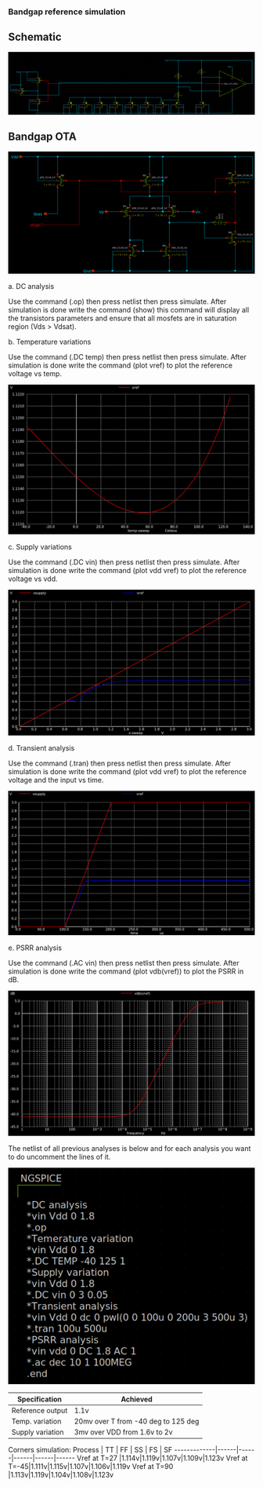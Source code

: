 ### Bandgap reference simulation

## Schematic

![Image of BGR schematic](https://github.com/mabrains/Analog_blocks/blob/main/Bandgap/curves/Bandgap1.8v/Schematic.png)

## Bandgap OTA

![Image of BGR OTA](https://github.com/mabrains/Analog_blocks/blob/main/Bandgap/curves/Bandgap1.8v/OTA.png)

a. DC analysis

Use the command (.op) then press netlist then press simulate. After simulation is done write the command (show) this command will display all the transistors parameters
and ensure that all mosfets are in saturation region (Vds > Vdsat).

b. Temperature variations

Use the command (.DC temp) then press netlist then press simulate. After simulation is done write the command (plot vref) to plot the reference voltage vs temp.

![Image of BGR Temp](https://github.com/mabrains/Analog_blocks/blob/main/Bandgap/curves/Bandgap1.8v/Vref_TEMP_1.8v.png)

c. Supply variations

Use the command (.DC vin) then press netlist then press simulate. After simulation is done write the command (plot vdd vref) to plot the reference voltage vs vdd.

![Image of BGR vdd](https://github.com/mabrains/Analog_blocks/blob/main/Bandgap/curves/Bandgap1.8v/Vref_Vdd_1.8v.png)

d. Transient analysis

Use the command (.tran) then press netlist then press simulate. After simulation is done write the command (plot vdd vref) to plot the reference voltage and the input vs time.

![Image of BGR transient](https://github.com/mabrains/Analog_blocks/blob/main/Bandgap/curves/Bandgap1.8v/Vref_Transient_1.8v.png)

e. PSRR analysis

Use the command (.AC vin) then press netlist then press simulate. After simulation is done write the command (plot vdb(vref)) to plot the PSRR in dB.

![Image of BGR PSRR](https://github.com/mabrains/Analog_blocks/blob/main/Bandgap/curves/Bandgap1.8v/PSRR_1.8v.png)

The netlist of all previous analyses is below and for each analysis you want to do uncomment the lines of it.

![Image of BGR netlist](https://github.com/mabrains/Analog_blocks/blob/main/Bandgap/curves/Bandgap1.8v/BGR_netlist.png)

Specification    | Achieved
-----------------| ---------
Reference output |              1.1v
Temp. variation  | 20mv over T from -40 deg to 125 deg
Supply variation | 3mv  over VDD from 1.6v to 2v 

Corners simulation:
   Process   |  TT  |  FF  |  SS  |  FS  |  SF
-------------|------|------|------|------|------
Vref at T=27 |1.114v|1.119v|1.107v|1.109v|1.123v
Vref at T=-45|1.111v|1.115v|1.107v|1.106v|1.119v
Vref at T=90 |1.113v|1.119v|1.104v|1.108v|1.123v
